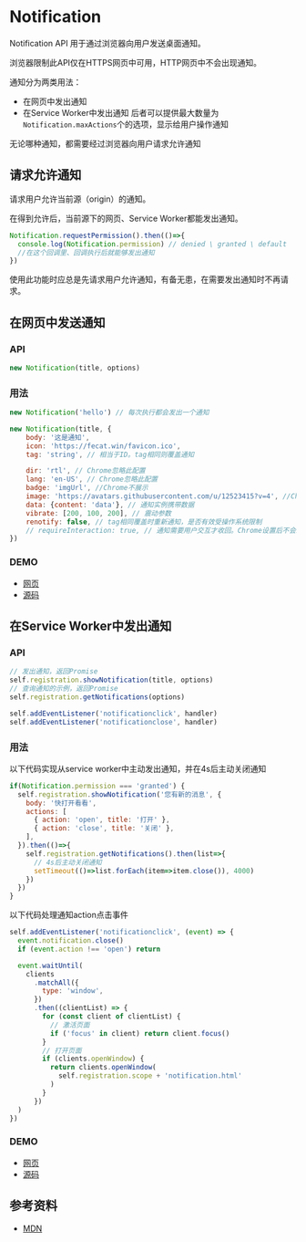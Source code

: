 # Notification
Notification API 用于通过浏览器向用户发送桌面通知。

浏览器限制此API仅在HTTPS网页中可用，HTTP网页中不会出现通知。

通知分为两类用法：
- 在网页中发出通知
- 在Service Worker中发出通知
后者可以提供最大数量为`Notification.maxActions`个的选项，显示给用户操作通知

无论哪种通知，都需要经过浏览器向用户请求允许通知

## 请求允许通知
请求用户允许当前源（origin）的通知。

在得到允许后，当前源下的网页、Service Worker都能发出通知。

```js
Notification.requestPermission().then(()=>{
  console.log(Notification.permission) // denied \ granted \ default
  //在这个回调里、回调执行后就能够发出通知
})
```

使用此功能时应总是先请求用户允许通知，有备无患，在需要发出通知时不再请求。

## 在网页中发送通知

### API
```js
new Notification(title, options)
```
### 用法
```js
new Notification('hello') // 每次执行都会发出一个通知

new Notification(title, {
    body: '这是通知',
    icon: 'https://fecat.win/favicon.ico',
    tag: 'string', // 相当于ID。tag相同则覆盖通知

    dir: 'rtl', // Chrome忽略此配置
    lang: 'en-US', // Chrome忽略此配置
    badge: 'imgUrl', //Chrome不展示
    image: 'https://avatars.githubusercontent.com/u/12523415?v=4', //Chrome不展示
    data: {content: 'data'}, // 通知实例携带数据
    vibrate: [200, 100, 200], // 震动参数
    renotify: false, // tag相同覆盖时重新通知，是否有效受操作系统限制
    // requireInteraction: true, // 通知需要用户交互才收回。Chrome设置后不会发出通知
})
```

### DEMO
- [网页](https://luoway.github.io/web-demo/notification.html)
- [源码](https://github.com/luoway/web-demo/blob/main/notification.html)

## 在Service Worker中发出通知


### API
```js
// 发出通知，返回Promise
self.registration.showNotification(title, options)
// 查询通知的示例，返回Promise
self.registration.getNotifications(options)

self.addEventListener('notificationclick', handler)
self.addEventListener('notificationclose', handler)
```

### 用法

以下代码实现从service worker中主动发出通知，并在4s后主动关闭通知
```js
if(Notification.permission === 'granted') {
  self.registration.showNotification('您有新的消息', {
    body: '快打开看看',
    actions: [
      { action: 'open', title: '打开' },
      { action: 'close', title: '关闭' },
    ],
  }).then(()=>{
    self.registration.getNotifications().then(list=>{
      // 4s后主动关闭通知
      setTimeout(()=>list.forEach(item=>item.close()), 4000)
    })
  })
}
```

以下代码处理通知action点击事件
```js
self.addEventListener('notificationclick', (event) => {
  event.notification.close()
  if (event.action !== 'open') return

  event.waitUntil(
    clients
      .matchAll({
        type: 'window',
      })
      .then((clientList) => {
        for (const client of clientList) {
          // 激活页面
          if ('focus' in client) return client.focus()
        }
        // 打开页面
        if (clients.openWindow) {
          return clients.openWindow(
            self.registration.scope + 'notification.html'
          )
        }
      })
  )
})
```

### DEMO
- [网页](https://luoway.github.io/web-demo/service-worker-notify/notification.html)
- [源码](https://github.com/luoway/web-demo/blob/main/service-worker-notify/notification.html)

## 参考资料

- [MDN](https://developer.mozilla.org/zh-CN/docs/Web/API/Notifications_API)